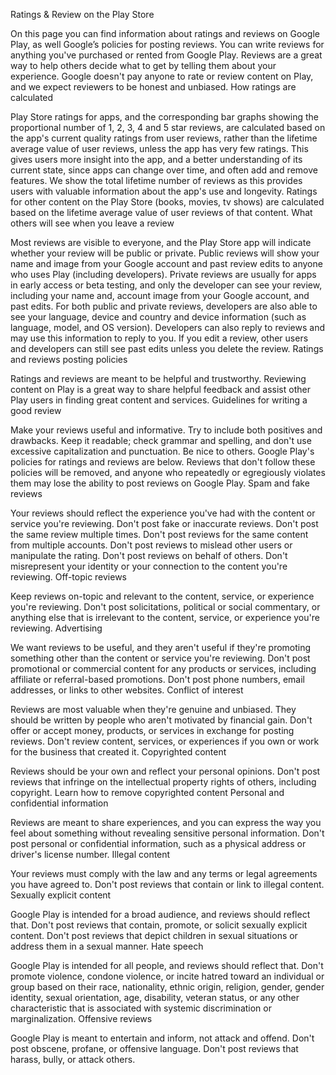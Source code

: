 Ratings & Review on the Play Store

On this page you can find information about ratings and reviews on Google Play, as well Google’s policies for posting reviews.
You can write reviews for anything you've purchased or rented from Google Play. Reviews are a great way to help others decide what to get by telling them about your experience. Google doesn't pay anyone to rate or review content on Play, and we expect reviewers to be honest and unbiased.
How ratings are calculated

Play Store ratings for apps, and the corresponding bar graphs showing the proportional number of 1, 2, 3, 4 and 5 star reviews, are calculated based on the app's current quality ratings from user reviews, rather than the lifetime average value of user reviews, unless the app has very few ratings. This gives users more insight into the app, and a better understanding of its current state, since apps can change over time, and often add and remove features. We show the total lifetime number of reviews as this provides users with valuable information about the app's use and longevity.
Ratings for other content on the Play Store (books, movies, tv shows) are calculated based on the lifetime average value of user reviews of that content.
What others will see when you leave a review

Most reviews are visible to everyone, and the Play Store app will indicate whether your review will be public or private.
Public reviews will show your name and image from your Google account and past review edits to anyone who uses Play (including developers). Private reviews are usually for apps in early access or beta testing, and only the developer can see your review, including your name and, account image from your Google account, and past edits. For both public and private reviews, developers are also able to see your language, device and country and device information (such as language, model, and OS version). Developers can also reply to reviews and may use this information to reply to you. If you edit a review, other users and developers can still see past edits unless you delete the review.
Ratings and reviews posting policies

Ratings and reviews are meant to be helpful and trustworthy. Reviewing content on Play is a great way to share helpful feedback and assist other Play users in finding great content and services.
Guidelines for writing a good review

Make your reviews useful and informative.
Try to include both positives and drawbacks.
Keep it readable; check grammar and spelling, and don't use excessive capitalization and punctuation.
Be nice to others.
Google Play's policies for ratings and reviews are below. Reviews that don't follow these policies will be removed, and anyone who repeatedly or egregiously violates them may lose the ability to post reviews on Google Play.
Spam and fake reviews

Your reviews should reflect the experience you've had with the content or service you're reviewing.
Don't post fake or inaccurate reviews.
Don't post the same review multiple times.
Don't post reviews for the same content from multiple accounts.
Don't post reviews to mislead other users or manipulate the rating.
Don't post reviews on behalf of others.
Don't misrepresent your identity or your connection to the content you're reviewing.
Off-topic reviews

Keep reviews on-topic and relevant to the content, service, or experience you're reviewing.
Don't post solicitations, political or social commentary, or anything else that is irrelevant to the content, service, or experience you're reviewing.
Advertising

We want reviews to be useful, and they aren't useful if they're promoting something other than the content or service you're reviewing.
Don't post promotional or commercial content for any products or services, including affiliate or referral-based promotions.
Don't post phone numbers, email addresses, or links to other websites.
Conflict of interest

Reviews are most valuable when they're genuine and unbiased. They should be written by people who aren't motivated by financial gain.
Don't offer or accept money, products, or services in exchange for posting reviews.
Don't review content, services, or experiences if you own or work for the business that created it.
Copyrighted content

Reviews should be your own and reflect your personal opinions.
Don't post reviews that infringe on the intellectual property rights of others, including copyright.
Learn how to remove copyrighted content
Personal and confidential information

Reviews are meant to share experiences, and you can express the way you feel about something without revealing sensitive personal information.
Don't post personal or confidential information, such as a physical address or driver's license number.
Illegal content

Your reviews must comply with the law and any terms or legal agreements you have agreed to.
Don't post reviews that contain or link to illegal content.
Sexually explicit content

Google Play is intended for a broad audience, and reviews should reflect that.
Don't post reviews that contain, promote, or solicit sexually explicit content.
Don't post reviews that depict children in sexual situations or address them in a sexual manner.
Hate speech

Google Play is intended for all people, and reviews should reflect that.
Don't promote violence, condone violence, or incite hatred toward an individual or group based on their race, nationality, ethnic origin, religion, gender, gender identity, sexual orientation, age, disability, veteran status, or any other characteristic that is associated with systemic discrimination or marginalization.
Offensive reviews

Google Play is meant to entertain and inform, not attack and offend.
Don't post obscene, profane, or offensive language.
Don't post reviews that harass, bully, or attack others.
